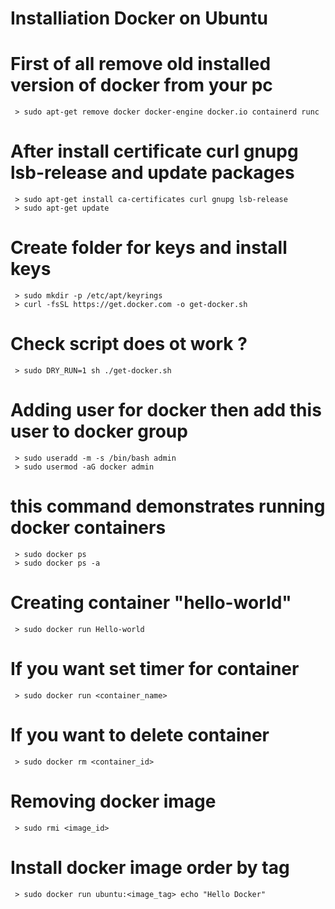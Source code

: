 # Installiation Docker on Ubuntu 

# First of all remove old installed version of docker from your pc
     > sudo apt-get remove docker docker-engine docker.io containerd runc
# After install certificate curl gnupg lsb-release and update packages
     > sudo apt-get install ca-certificates curl gnupg lsb-release
     > sudo apt-get update     
# Create folder for keys and install keys          
     > sudo mkdir -p /etc/apt/keyrings
     > curl -fsSL https://get.docker.com -o get-docker.sh
# Check script does ot work ?
     > sudo DRY_RUN=1 sh ./get-docker.sh
# Adding user for docker then add this user to docker group
     > sudo useradd -m -s /bin/bash admin
     > sudo usermod -aG docker admin
# this command demonstrates running docker containers 
     > sudo docker ps 
     > sudo docker ps -a
# Creating container "hello-world" 
     > sudo docker run Hello-world 
# If you want set timer for container 
     > sudo docker run <container_name> 
# If you want to delete container 
     > sudo docker rm <container_id>
# Removing docker image  
     > sudo rmi <image_id>
# Install docker image order by tag   
     > sudo docker run ubuntu:<image_tag> echo "Hello Docker"
     

